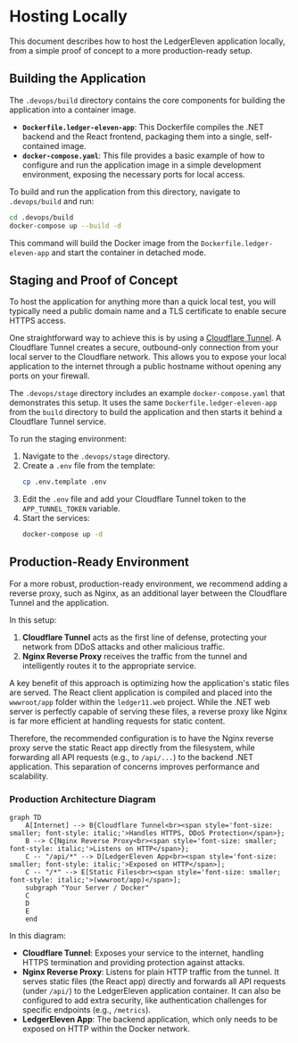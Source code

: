 # Hosting Locally

This document describes how to host the LedgerEleven application locally, from a simple proof of concept to a more production-ready setup.

## Building the Application

The `.devops/build` directory contains the core components for building the application into a container image.

*   **`Dockerfile.ledger-eleven-app`**: This Dockerfile compiles the .NET backend and the React frontend, packaging them into a single, self-contained image.
*   **`docker-compose.yaml`**: This file provides a basic example of how to configure and run the application image in a simple development environment, exposing the necessary ports for local access.

To build and run the application from this directory, navigate to `.devops/build` and run:

```bash
cd .devops/build
docker-compose up --build -d
```

This command will build the Docker image from the `Dockerfile.ledger-eleven-app` and start the container in detached mode.

## Staging and Proof of Concept

To host the application for anything more than a quick local test, you will typically need a public domain name and a TLS certificate to enable secure HTTPS access.

One straightforward way to achieve this is by using a [Cloudflare Tunnel](https://www.cloudflare.com/products/tunnel/). A Cloudflare Tunnel creates a secure, outbound-only connection from your local server to the Cloudflare network. This allows you to expose your local application to the internet through a public hostname without opening any ports on your firewall.

The `.devops/stage` directory includes an example `docker-compose.yaml` that demonstrates this setup. It uses the same `Dockerfile.ledger-eleven-app` from the `build` directory to build the application and then starts it behind a Cloudflare Tunnel service.

To run the staging environment:

1.  Navigate to the `.devops/stage` directory.
2.  Create a `.env` file from the template:
    ```bash
    cp .env.template .env
    ```
3.  Edit the `.env` file and add your Cloudflare Tunnel token to the `APP_TUNNEL_TOKEN` variable.
4.  Start the services:
    ```bash
    docker-compose up -d
    ```

## Production-Ready Environment

For a more robust, production-ready environment, we recommend adding a reverse proxy, such as Nginx, as an additional layer between the Cloudflare Tunnel and the application.

In this setup:
1.  **Cloudflare Tunnel** acts as the first line of defense, protecting your network from DDoS attacks and other malicious traffic.
2.  **Nginx Reverse Proxy** receives the traffic from the tunnel and intelligently routes it to the appropriate service.

A key benefit of this approach is optimizing how the application's static files are served. The React client application is compiled and placed into the `wwwroot/app` folder within the `ledger11.web` project. While the .NET web server is perfectly capable of serving these files, a reverse proxy like Nginx is far more efficient at handling requests for static content.

Therefore, the recommended configuration is to have the Nginx reverse proxy serve the static React app directly from the filesystem, while forwarding all API requests (e.g., to `/api/...`) to the backend .NET application. This separation of concerns improves performance and scalability.

### Production Architecture Diagram

```mermaid
graph TD
    A[Internet] --> B{Cloudflare Tunnel<br><span style='font-size: smaller; font-style: italic;'>Handles HTTPS, DDoS Protection</span>};
    B --> C{Nginx Reverse Proxy<br><span style='font-size: smaller; font-style: italic;'>Listens on HTTP</span>};
    C -- "/api/*" --> D[LedgerEleven App<br><span style='font-size: smaller; font-style: italic;'>Exposed on HTTP</span>];
    C -- "/*" --> E[Static Files<br><span style='font-size: smaller; font-style: italic;'>(wwwroot/app)</span>];
    subgraph "Your Server / Docker"
    C
    D
    E
    end
```

In this diagram:
- **Cloudflare Tunnel**: Exposes your service to the internet, handling HTTPS termination and providing protection against attacks.
- **Nginx Reverse Proxy**: Listens for plain HTTP traffic from the tunnel. It serves static files (the React app) directly and forwards all API requests (under `/api/`) to the LedgerEleven application container. It can also be configured to add extra security, like authentication challenges for specific endpoints (e.g., `/metrics`).
- **LedgerEleven App**: The backend application, which only needs to be exposed on HTTP within the Docker network.
